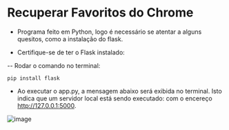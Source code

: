 # Recuperar Favoritos do Chrome

- Programa feito em Python, logo é necessário se atentar a alguns quesitos, como a instalação do flask.

- Certifique-se de ter o Flask instalado:

-- Rodar o comando no terminal:

    pip install flask

- Ao executar o app.py, a mensagem abaixo será exibida no terminal. Isto indica que um servidor local está sendo executado: com o encereço http://127.0.0.1:5000.

![image](https://github.com/DanielSS08/rec_favoritos/assets/97844260/a22112d6-5cbb-4b08-9bde-4eaf9c302f3c)

